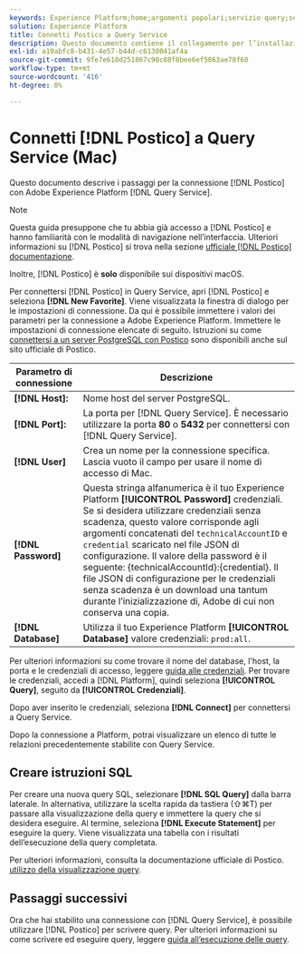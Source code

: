 ```yaml
---
keywords: Experience Platform;home;argomenti popolari;servizio query;servizio query;postico;postico;connettersi al servizio query;
solution: Experience Platform
title: Connetti Postico a Query Service
description: Questo documento contiene il collegamento per l’installazione del client di backup Postico per Adobe Experience Platform Query Service.
exl-id: a19abfc8-b431-4e57-b44d-c6130041af4a
source-git-commit: 9fe7e618d251867c90c88f8bee6ef5863ae78f60
workflow-type: tm+mt
source-wordcount: '416'
ht-degree: 0%

---
```


# Connetti [!DNL Postico] a Query Service (Mac)

Questo documento descrive i passaggi per la connessione [!DNL Postico] con Adobe Experience Platform [!DNL Query Service].

>[!NOTE]
>
> Questa guida presuppone che tu abbia già accesso a [!DNL Postico] e hanno familiarità con le modalità di navigazione nell’interfaccia. Ulteriori informazioni su [!DNL Postico] si trova nella sezione [ufficiale [!DNL Postico] documentazione](https://eggerapps.at/postico/docs).
> 
> Inoltre, [!DNL Postico] è **solo** disponibile sui dispositivi macOS.

Per connettersi [!DNL Postico] in Query Service, apri [!DNL Postico] e seleziona **[!DNL New Favorite]**. Viene visualizzata la finestra di dialogo per le impostazioni di connessione. Da qui è possibile immettere i valori dei parametri per la connessione a Adobe Experience Platform. Immettere le impostazioni di connessione elencate di seguito. Istruzioni su come [connettersi a un server PostgreSQL con Postico](https://eggerapps.at/postico/docs/v1.5.21/favorite-window.html) sono disponibili anche sul sito ufficiale di Postico.

| Parametro di connessione | Descrizione |
|---|---|
| **[!DNL Host]:** | Nome host del server PostgreSQL. |
| **[!DNL Port]:** | La porta per [!DNL Query Service]. È necessario utilizzare la porta **80** o **5432** per connettersi con [!DNL Query Service]. |
| **[!DNL User]** | Crea un nome per la connessione specifica. Lascia vuoto il campo per usare il nome di accesso di Mac. |
| **[!DNL Password]** | Questa stringa alfanumerica è il tuo Experience Platform **[!UICONTROL Password]** credenziali. Se si desidera utilizzare credenziali senza scadenza, questo valore corrisponde agli argomenti concatenati del `technicalAccountID` e `credential` scaricato nel file JSON di configurazione. Il valore della password è il seguente: {technicalAccountId}:{credential}. Il file JSON di configurazione per le credenziali senza scadenza è un download una tantum durante l’inizializzazione di, Adobe di cui non conserva una copia. |
| **[!DNL Database]** | Utilizza il tuo Experience Platform **[!UICONTROL Database]** valore credenziali: `prod:all`. |

Per ulteriori informazioni su come trovare il nome del database, l&#39;host, la porta e le credenziali di accesso, leggere [guida alle credenziali](../ui/credentials.md). Per trovare le credenziali, accedi a [!DNL Platform], quindi seleziona **[!UICONTROL Query]**, seguito da **[!UICONTROL Credenziali]**.

Dopo aver inserito le credenziali, seleziona **[!DNL Connect]** per connettersi a Query Service.

Dopo la connessione a Platform, potrai visualizzare un elenco di tutte le relazioni precedentemente stabilite con Query Service.

## Creare istruzioni SQL

Per creare una nuova query SQL, selezionare **[!DNL SQL Query]** dalla barra laterale. In alternativa, utilizzare la scelta rapida da tastiera (⇧⌘T) per passare alla visualizzazione della query e immettere la query che si desidera eseguire. Al termine, seleziona **[!DNL Execute Statement]** per eseguire la query. Viene visualizzata una tabella con i risultati dell’esecuzione della query completata.

Per ulteriori informazioni, consulta la documentazione ufficiale di Postico. [utilizzo della visualizzazione query](https://eggerapps.at/postico/docs/v1.3.1/sql-query-view.html).

## Passaggi successivi

Ora che hai stabilito una connessione con [!DNL Query Service], è possibile utilizzare [!DNL Postico] per scrivere query. Per ulteriori informazioni su come scrivere ed eseguire query, leggere [guida all’esecuzione delle query](../best-practices/writing-queries.md).
